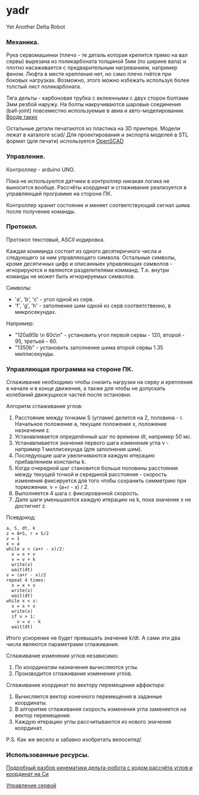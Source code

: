 yadr
====

Yet Another Delta Robot



### Механика.

Рука сервомашинки (плечо - те деталь которая крепится прямо на вал сервы)
вырезана из поликарбоната толщиной 5мм (по ширине вала) и плотно насаживается
с предварительным нагреванием, например феном.
Люфта в месте крепления нет, но само плечо гнётся при боковых нагрузках.
Возможно, этого можно избежать используя более толстый лист поликарбоната.

Тяга дельты - карбоновая трубка с вклеенными с двух сторон болтами 3мм резбой
наружу. На болты накручиваются шаровые соединения (ball-joint)
повсеместно используемые в авиа и авто-моделировании.
[Вроде таких](http://www.hobbyking.com/hobbyking/store/__13099__m3_alloy_ball_joint_5pcs_bag_.html)

Остальные детали печатаются из пластика на 3D принтере.
Модели лежат в каталоге scad/
Для проектирования и экспорта моделей в STL формат (для печати) используется
[OpenSCAD](http://www.openscad.org/documentation.html)


### Управление.

Контроллер - arduino UNO.

Пока не используются датчики в контроллер никакая логика не выносится вообще.
Рассчёты координат и сглаживание реализуется в управляющей программе на
стороне ПК.

Контроллер хранит состояние и меняет соответствующий сигнал шима после
получение команды.


### Протокол.

Протокол текстовый, ASCII кодировка.

Каждая комманда состоит из одного десятиричного числа и следующего за ним
управляющего символа. Остальные символы, кроме десятичных цифр и описанныех управляющих
символов - игнорируются и являются разделителями комманд.
Т.е. внутри команды не может быть игнорируемых символов.

Символы:
* 'a', 'b', 'c' - угол одной из серв.
* 'f', 'g', 'h' - заполнение шим одной из серв соответственно, в микросекундах.

Например:
- "120a95b  \n 60c\n" - установить угол первой сервы - 120, второй - 95, третьей - 60.
- "1350b" - установить заполнение шима второй сервы 1.35 миллисекунды.


### Управляющая программа на стороне ПК.

Сглаживание необходимо чтобы снизить нагрузки на серву и крепления в начале
и в конце движения, а также для чтобы не допускать колебаний движущихся частей
после остановки.

Алгоритм сглаживания углов:

1. Расстояние между точками S (углами) делится на 2, половина - r.
Начальное положение a, текущее положение x, положение назначения z.
2. Устанавливается определённый шаг по времени dt, например 50 мс.
3. Устанавливается значения первого шага изменения угла v - например 1 миллисекунда (для заполнения шим).
4. Последующие шаги увеличиваются каждую итерацию прибавлением константы k.
5. Когда очередной шаг становится больше половины расстояния между текущей точкой и
серединой расстояния - скорость изменения фиксируется для того чтобы сохранить симметрию
при торможении. v = (a+r - x) / 2.
6. Выполняется 4 шага с фиксированной скорость.
7. Дале шаги уменьшаются каждую итерацию на k, пока значение x не достигнет z.

Псевдокод:
```
a, S, dt, k
z = A+S, r = S/2
v = 1
x = a
while v < (a+r - x)/2:
  x = x + v
  v = v + k
  write(x)
  wait(dt)
v = (a+r - x)/2
repeat 4 times:
  x = x + v
  write(x)
  wait(dt)
while x < z:
  x = x + v
  write(x)
  if v > 1:
    v = v - k
  wait(dt)
```

Итого ускорение не будет превышать значение k/dt.
А сами эти два числа являются параметрами сглаживания.

Сглаживание изменения углов независимо:

1. По координатам назначения вычисляются углы.
2. Производится сглаживание изменения углов.

Сглаживание координат по вектору перемещения аффектора:

1. Вычисляется вектор конечного перемещения в заданные координаты.
2. В алгоритме сглаживания скорость изменения угла заменяется на вектор перемещения.
3. Каждую итерацию углы рассчитываются из нового значения координат.

P.S. Как же весело и забавно изобретать велосипед!


### Использованные ресурсы.

[Подробный разбор кинематики дельта-робота с кодом рассчёта углов и координат на Си](http://forums.trossenrobotics.com/tutorials/introduction-129/delta-robot-kinematics-3276/)

[Управление сервой](http://www.avislab.com/blog/serva/)



